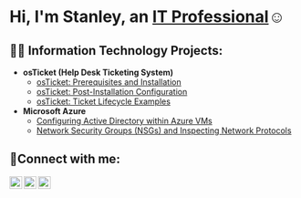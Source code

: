 <h1>Hi, I'm Stanley, an <a href="https://www.linkedin.com/in/stanley-dansby-b77247175/">IT Professional</a>☺</h1>

<h2>👨‍💻 Information Technology Projects:</h2>

- <b>osTicket (Help Desk Ticketing System)</b>
  - [osTicket: Prerequisites and Installation](https://github.com/StanleyD3/osticket-prereqs)
  - [osTicket: Post-Installation Configuration](https://github.com/StanleyD3/post-install-config)
  - [osTicket: Ticket Lifecycle Examples](https://github.com/StanleyD3/ticket-lifecycle)
- <b>Microsoft Azure</b>
  - [Configuring Active Directory within Azure VMs](https://github.com/StanleyD3/configure-ad)
  - [Network Security Groups (NSGs) and Inspecting Network Protocols](https://github.com/StanleyD3/azure-network-protocols)

<h2>🤳Connect with me:</h2>

[<img align="left" alt="Josh | Twitter" width="22px" src="https://cdn.jsdelivr.net/npm/simple-icons@v3/icons/twitter.svg" />][twitter]
[<img align="left" alt="Josh | LinkedIn" width="22px" src="https://cdn.jsdelivr.net/npm/simple-icons@v3/icons/linkedin.svg" />][linkedin]
[<img align="left" alt="Josh | Instagram" width="22px" src="https://cdn.jsdelivr.net/npm/simple-icons@v3/icons/instagram.svg" />][instagram]

[twitter]: https://twitter.com/Josh
[instagram]: https://www.instagram.com/Josh
[linkedin]: https://linkedin.com/in/stanley-dansby-b77247175/
